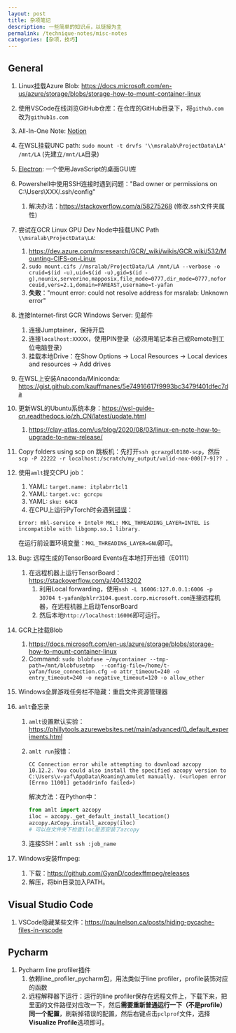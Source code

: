 ```yaml
---
layout: post
title: 杂项笔记
description: 一些简单的知识点，以链接为主
permalink: /technique-notes/misc-notes
categories: [杂项，技巧]
---
```


## General

1. Linux挂载Azure Blob: <https://docs.microsoft.com/en-us/azure/storage/blobs/storage-how-to-mount-container-linux>
2. 使用VSCode在线浏览GitHub仓库：在仓库的GitHub目录下，将`github.com`改为`github1s.com`
3. All-In-One Note: [Notion](https://www.notion.so/zh-cn)
4. 在WSL挂载UNC path: `sudo mount -t drvfs '\\msralab\ProjectData\LA' /mnt/LA` (先建立`/mnt/LA`目录)
5. [Electron](https://www.electronjs.org/): 一个使用JavaScript的桌面GUI库
6. Powershell中使用SSH连接时遇到问题："Bad owner or permissions on C:\Users\XXX/.ssh/config"
   1. 解决办法：<https://stackoverflow.com/a/58275268> (修改.ssh文件夹属性)
7. 尝试在GCR Linux GPU Dev Node中挂载UNC Path `\\msralab\ProjectData\LA`:
   1. <https://dev.azure.com/msresearch/GCR/_wiki/wikis/GCR.wiki/532/Mounting-CIFS-on-Linux>
   2. `sudo mount.cifs //msralab/ProjectData/LA /mnt/LA --verbose -o cruid=$(id -u),uid=$(id -u),gid=$(id -g),nounix,serverino,mapposix,file_mode=0777,dir_mode=0777,noforceuid,vers=2.1,domain=FAREAST,username=t-yafan`
   3. **失败**："mount error: could not resolve address for msralab: Unknown error"
8. 连接Internet-first GCR Windows Server: 见邮件
   1. 连接Jumptainer，保持开启
   2. 连接`localhost:XXXXX`，使用PIN登录（必须用笔记本自己或Remote到工位电脑登录）
   3. 挂载本地Drive：在Show Options -> Local Resources -> Local devices and resources -> Add drives
9. 在WSL上安装Anaconda/Miniconda: <https://gist.github.com/kauffmanes/5e74916617f9993bc3479f401dfec7da>
10. 更新WSL的Ubuntu系统本身：<https://wsl-guide-cn.readthedocs.io/zh_CN/latest/update.html>
    1. <https://clay-atlas.com/us/blog/2020/08/03/linux-en-note-how-to-upgrade-to-new-release/>
11. Copy folders using scp on 跳板机：先打开`ssh gcrazgdl0180-scp`，然后`scp -P 22222 -r localhost:/scratch/my_output/valid-nox-000[7-9]?? .`
12. 使用`amlt`提交CPU job：
    1. YAML: `target.name: itplabrr1cl1`
    2. YAML: `target.vc: gcrcpu`
    3. YAML: `sku: 64C8`
    4. 在CPU上运行PyTorch时会遇到[错误](https://github.com/pytorch/pytorch/issues/37377)：

      ```text
      Error: mkl-service + Intel® MKL: MKL_THREADING_LAYER=INTEL is incompatible with libgomp.so.1 library.
      ```

      在运行前设置环境变量：`MKL_THREADING_LAYER=GNU`即可。
13. Bug: 远程生成的TensorBoard Events在本地打开出错（E0111）
    1. 在远程机器上运行TensorBoard：<https://stackoverflow.com/a/40413202>
       1. 利用Local forwarding，使用`ssh -L 16006:127.0.0.1:6006 -p 30704 t-yafan@phlrr3104.guest.corp.microsoft.com`连接远程机器，在远程机器上启动TensorBoard
       2. 然后本地`http://localhost:16006`即可运行。
14. GCR上挂载Blob
    1. <https://docs.microsoft.com/en-us/azure/storage/blobs/storage-how-to-mount-container-linux>
    2. Command: `sudo blobfuse ~/mycontainer --tmp-path=/mnt/blobfusetmp  --config-file=/home/t-yafan/fuse_connection.cfg -o attr_timeout=240 -o entry_timeout=240 -o negative_timeout=120 -o allow_other`
15. Windows全屏游戏任务栏不隐藏：重启文件资源管理器
16. `amlt`备忘录
    1. `amlt`设置默认实验：<https://phillytools.azurewebsites.net/main/advanced/0_default_experiments.html>
    2. `amlt run`报错：

        ```text
        CC Connection error while attempting to download azcopy 10.12.2. You could also install the specified azcopy version to C:\Users\v-yaf\AppData\Roaming\amulet manually. (<urlopen error [Errno 11001] getaddrinfo failed>)
        ```

        解决方法：在Python中：

        ```python
        from amlt import azcopy
        iloc = azcopy._get_default_install_location()
        azcopy.AzCopy.install_azcopy(iloc)
        # 可以在文件夹下检查iloc是否安装了azcopy
        ```

    3. 连接SSH：`amlt ssh :job_name`
17. Windows安装ffmpeg:
    1. 下载：<https://github.com/GyanD/codexffmpeg/releases>
    2. 解压，将bin目录加入PATH。

## Visual Studio Code

1. VSCode隐藏某些文件：<https://paulnelson.ca/posts/hiding-pycache-files-in-vscode>

## Pycharm

1. Pycharm line profiler插件
   1. 依赖line_profiler_pycharm包，用法类似于line profiler，profile装饰对应的函数
   2. 远程解释器下运行：运行的line profiler保存在远程文件上，下载下来，把里面的文件路径对应改一下，然后**需要重新普通运行一下（不是profile）同一个配置**，刷新掉错误的配置，然后右键点击`pclprof`文件，选择**Visualize Profile**选项即可。
